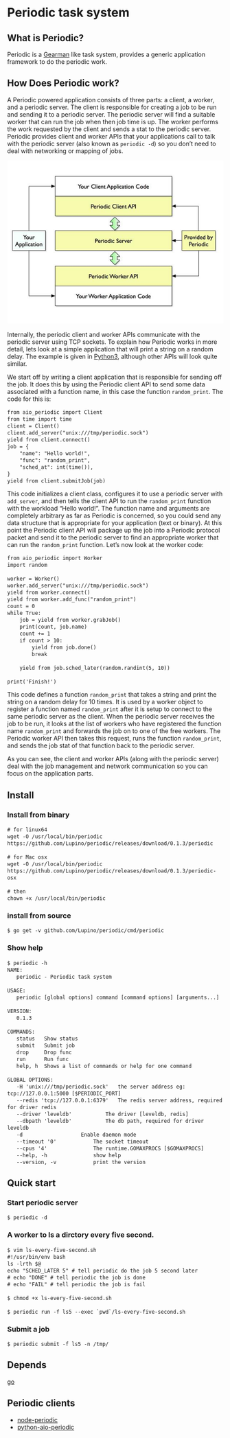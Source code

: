 Periodic task system
====================

What is Periodic?
-----------------

Periodic is a [Gearman](http://gearman.org) like task system,
provides a generic application framework to do the periodic work.

How Does Periodic work?
-----------------------
A Periodic powered application consists of three parts: a client, a worker, and a periodic server.
The client is responsible for creating a job to be run and sending it to a periodic server.
The periodic server will find a suitable worker that can run the job when then job time is up.
The worker performs the work requested by the client and sends a stat to the periodic server.
Periodic provides client and worker APIs that your applications call to talk with the periodic server (also known as `periodic -d`) so you don’t need to deal with networking or mapping of jobs.

![Periodic](https://raw.githubusercontent.com/Lupino/periodic/master/resources/periodic.jpg)

Internally, the periodic client and worker APIs communicate with the periodic server using TCP sockets.
To explain how Periodic works in more detail, lets look at a simple application that will print a string on a random delay.
The example is given in [Python3](http://python.org), although other APIs will look quite similar.


We start off by writing a client application that is responsible for sending off the job.
It does this by using the Periodic client API to send some data associated with a function name, in this case the function `random_print`. The code for this is:

    from aio_periodic import Client
    from time import time
    client = Client()
    client.add_server("unix:///tmp/periodic.sock")
    yield from client.connect()
    job = {
        "name": "Hello world!",
        "func": "random_print",
        "sched_at": int(time()),
    }
    yield from client.submitJob(job)

This code initializes a client class, configures it to use a periodic server with `add_server`,
and then tells the client API to run the `random_print` function with the workload “Hello world!”.
The function name and arguments are completely arbitrary as far as Periodic is concerned,
so you could send any data structure that is appropriate for your application (text or binary).
At this point the Periodic client API will package up the job into a Periodic protocol packet
and send it to the periodic server to find an appropriate worker that can run the `random_print` function.
Let’s now look at the worker code:

    from aio_periodic import Worker
    import random

    worker = Worker()
    worker.add_server("unix:///tmp/periodic.sock")
    yield from worker.connect()
    yield from worker.add_func("random_print")
    count = 0
    while True:
        job = yield from worker.grabJob()
        print(count, job.name)
        count += 1
        if count > 10:
            yield from job.done()
            break

        yield from job.sched_later(random.randint(5, 10))

    print('Finish!')

This code defines a function `random_print` that takes a string and print the string on a random delay for 10 times.
It is used by a worker object to register a function named `random_print`
after it is setup to connect to the same periodic server as the client.
When the periodic server receives the job to be run,
it looks at the list of workers who have registered the function name `random_print`
and forwards the job on to one of the free workers.
The Periodic worker API then takes this request,
runs the function `random_print`, and sends the job stat of that function back to the periodic server.

As you can see, the client and worker APIs (along with the periodic server) deal with the job management and network communication so you can focus on the application parts.


Install
-------

### Install from binary

    # for linux64
    wget -O /usr/local/bin/periodic https://github.com/Lupino/periodic/releases/download/0.1.3/periodic

    # for Mac osx
    wget -O /usr/local/bin/periodic https://github.com/Lupino/periodic/releases/download/0.1.3/periodic-osx

    # then
    chown +x /usr/local/bin/periodic


### install from source

    $ go get -v github.com/Lupino/periodic/cmd/periodic

### Show help

    $ periodic -h
    NAME:
       periodic - Periodic task system

    USAGE:
       periodic [global options] command [command options] [arguments...]

    VERSION:
       0.1.3

    COMMANDS:
       status   Show status
       submit   Submit job
       drop     Drop func
       run      Run func
       help, h  Shows a list of commands or help for one command

    GLOBAL OPTIONS:
       -H 'unix:///tmp/periodic.sock'   the server address eg: tcp://127.0.0.1:5000 [$PERIODIC_PORT]
       --redis 'tcp://127.0.0.1:6379'   The redis server address, required for driver redis
       --driver 'leveldb'           The driver [leveldb, redis]
       --dbpath 'leveldb'           The db path, required for driver leveldb
       -d                   Enable daemon mode
       --timeout '0'            The socket timeout
       --cpus '4'               The runtime.GOMAXPROCS [$GOMAXPROCS]
       --help, -h               show help
       --version, -v            print the version


Quick start
----------

### Start periodic server

    $ periodic -d

### A worker to ls a dirctory every five second.

    $ vim ls-every-five-second.sh
    #!/usr/bin/env bash
    ls -lrth $@
    echo "SCHED_LATER 5" # tell periodic do the job 5 second later
    # echo "DONE" # tell periodic the job is done
    # echo "FAIL" # tell periodic the job is fail

    $ chmod +x ls-every-five-second.sh

    $ periodic run -f ls5 --exec `pwd`/ls-every-five-second.sh


### Submit a job

    $ periodic submit -f ls5 -n /tmp/


Depends
-------

[go](http://golang.org)


Periodic clients
----------------

* [node-periodic](https://github.com/Lupino/node-periodic)
* [python-aio-periodic](https://github.com/Lupino/python-aio-periodic)

